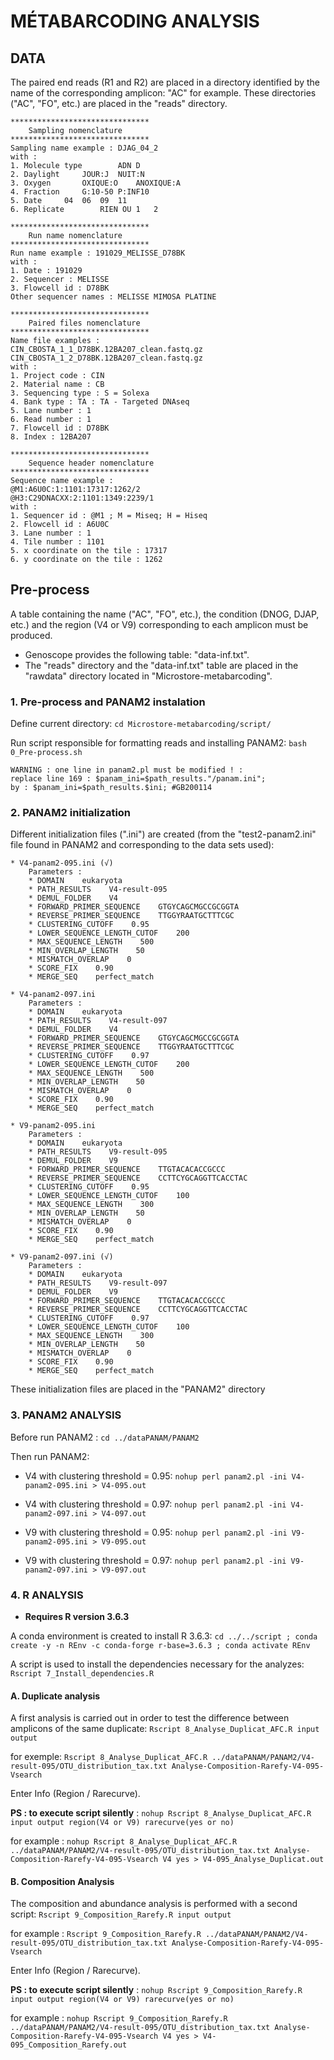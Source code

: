 
# **MÉTABARCODING ANALYSIS**

## DATA

The paired end reads (R1 and R2) are placed in a directory identified by the name of the corresponding amplicon: "AC" for example.
These directories ("AC", "FO", etc.) are placed in the "reads" directory.

	*******************************
		Sampling nomenclature
	*******************************
	Sampling name example : DJAG_04_2
	with :
	1. Molecule type		ADN	D
	2. Daylight		JOUR:J	NUIT:N
	3. Oxygen		OXIQUE:O	ANOXIQUE:A
	4. Fraction		G:10-50	P:INF10
	5. Date		04	06	09	11
	6. Replicate		RIEN OU 1	2

	*******************************
		Run name nomenclature
	*******************************
	Run name example : 191029_MELISSE_D78BK
	with :
	1. Date : 191029
	2. Sequencer : MELISSE
	3. Flowcell id : D78BK
	Other sequencer names : MELISSE MIMOSA PLATINE

	*******************************
		Paired files nomenclature
	*******************************
	Name file examples :
	CIN_CBOSTA_1_1_D78BK.12BA207_clean.fastq.gz
	CIN_CBOSTA_1_2_D78BK.12BA207_clean.fastq.gz
	with :
	1. Project code : CIN
	2. Material name : CB
	3. Sequencing type : S = Solexa
	4. Bank type : TA : TA - Targeted DNAseq
	5. Lane number : 1
	6. Read number : 1
	7. Flowcell id : D78BK
	8. Index : 12BA207

	*******************************
		Sequence header nomenclature
	*******************************
	Sequence name example :
	@M1:A6U0C:1:1101:17317:1262/2
	@H3:C29DNACXX:2:1101:1349:2239/1
	with :
	1. Sequencer id : @M1 ; M = Miseq; H = Hiseq
	2. Flowcell id : A6U0C
	3. Lane number : 1
	4. Tile number : 1101
	5. x coordinate on the tile : 17317
	6. y coordinate on the tile : 1262

## Pre-process

A table containing the name ("AC", "FO", etc.), the condition (DNOG, DJAP, etc.) and the region (V4 or V9) corresponding to each amplicon must be produced.

* Genoscope provides the following table: "data-inf.txt".
* The "reads" directory and the "data-inf.txt" table are placed in the "rawdata" directory located in "Microstore-metabarcoding".

### 1. Pre-process and PANAM2 instalation

Define current directory: `cd Microstore-metabarcoding/script/`

Run script responsible for formatting reads and installing PANAM2: `bash 0_Pre-process.sh`

    WARNING : one line in panam2.pl must be modified ! :
    replace line 169 : $panam_ini=$path_results."/panam.ini";
    by : $panam_ini=$path_results.$ini; #GB200114

### 2. PANAM2 initialization

Different initialization files (".ini") are created (from the "test2-panam2.ini" file found in PANAM2 and corresponding to the data sets used):
    
    * V4-panam2-095.ini (√)
        Parameters :
        * DOMAIN    eukaryota
        * PATH_RESULTS    V4-result-095
        * DEMUL_FOLDER    V4
        * FORWARD_PRIMER_SEQUENCE    GTGYCAGCMGCCGCGGTA
        * REVERSE_PRIMER_SEQUENCE    TTGGYRAATGCTTTCGC
        * CLUSTERING_CUTOFF    0.95
        * LOWER_SEQUENCE_LENGTH_CUTOF    200
        * MAX_SEQUENCE_LENGTH    500
        * MIN_OVERLAP_LENGTH    50
        * MISMATCH_OVERLAP    0
        * SCORE_FIX    0.90
        * MERGE_SEQ    perfect_match

    * V4-panam2-097.ini
        Parameters :
        * DOMAIN    eukaryota
        * PATH_RESULTS    V4-result-097
        * DEMUL_FOLDER    V4
        * FORWARD_PRIMER_SEQUENCE    GTGYCAGCMGCCGCGGTA
        * REVERSE_PRIMER_SEQUENCE    TTGGYRAATGCTTTCGC
        * CLUSTERING_CUTOFF    0.97
        * LOWER_SEQUENCE_LENGTH_CUTOF    200
        * MAX_SEQUENCE_LENGTH    500
        * MIN_OVERLAP_LENGTH    50
        * MISMATCH_OVERLAP    0
        * SCORE_FIX    0.90
        * MERGE_SEQ    perfect_match

    * V9-panam2-095.ini
        Parameters :
        * DOMAIN    eukaryota
        * PATH_RESULTS    V9-result-095
        * DEMUL_FOLDER    V9
        * FORWARD_PRIMER_SEQUENCE    TTGTACACACCGCCC
        * REVERSE_PRIMER_SEQUENCE    CCTTCYGCAGGTTCACCTAC
        * CLUSTERING_CUTOFF    0.95
        * LOWER_SEQUENCE_LENGTH_CUTOF    100
        * MAX_SEQUENCE_LENGTH    300
        * MIN_OVERLAP_LENGTH    50
        * MISMATCH_OVERLAP    0
        * SCORE_FIX    0.90
        * MERGE_SEQ    perfect_match

    * V9-panam2-097.ini (√)
        Parameters :
        * DOMAIN    eukaryota
        * PATH_RESULTS    V9-result-097
        * DEMUL_FOLDER    V9
        * FORWARD_PRIMER_SEQUENCE    TTGTACACACCGCCC
        * REVERSE_PRIMER_SEQUENCE    CCTTCYGCAGGTTCACCTAC
        * CLUSTERING_CUTOFF    0.97
        * LOWER_SEQUENCE_LENGTH_CUTOF    100
        * MAX_SEQUENCE_LENGTH    300
        * MIN_OVERLAP_LENGTH    50
        * MISMATCH_OVERLAP    0
        * SCORE_FIX    0.90
        * MERGE_SEQ    perfect_match

These initialization files are placed in the "PANAM2" directory

### 3. PANAM2 ANALYSIS

Before run PANAM2 : `cd ../dataPANAM/PANAM2`

Then run PANAM2:

* V4 with clustering threshold = 0.95: `nohup perl panam2.pl -ini V4-panam2-095.ini > V4-095.out`

* V4 with clustering threshold = 0.97: `nohup perl panam2.pl -ini V4-panam2-097.ini > V4-097.out`

* V9 with clustering threshold = 0.95: `nohup perl panam2.pl -ini V9-panam2-095.ini > V9-095.out`

* V9 with clustering threshold = 0.97: `nohup perl panam2.pl -ini V9-panam2-097.ini > V9-097.out`


### 4. R ANALYSIS

* **Requires R version 3.6.3**

A conda environment is created to install R 3.6.3: `cd ../../script ; conda create -y -n REnv -c conda-forge r-base=3.6.3 ; conda activate REnv`

A script is used to install the dependencies necessary for the analyzes: `Rscript 7_Install_dependencies.R`

#### A. Duplicate analysis

A first analysis is carried out in order to test the difference between amplicons of the same duplicate: `Rscript 8_Analyse_Duplicat_AFC.R input output`

for exemple: `Rscript 8_Analyse_Duplicat_AFC.R ../dataPANAM/PANAM2/V4-result-095/OTU_distribution_tax.txt Analyse-Composition-Rarefy-V4-095-Vsearch`

Enter Info (Region / Rarecurve).

**PS : to execute script silently** : `nohup Rscript 8_Analyse_Duplicat_AFC.R input output region(V4 or V9) rarecurve(yes or no)`

for example : `nohup Rscript 8_Analyse_Duplicat_AFC.R ../dataPANAM/PANAM2/V4-result-095/OTU_distribution_tax.txt Analyse-Composition-Rarefy-V4-095-Vsearch V4 yes > V4-095_Analyse_Duplicat.out`

#### B. Composition Analysis

The composition and abundance analysis is performed with a second script: `Rscript 9_Composition_Rarefy.R input output`

for example :  `Rscript 9_Composition_Rarefy.R ../dataPANAM/PANAM2/V4-result-095/OTU_distribution_tax.txt Analyse-Composition-Rarefy-V4-095-Vsearch`

Enter Info (Region / Rarecurve).

**PS : to execute script silently** : `nohup Rscript 9_Composition_Rarefy.R input output region(V4 or V9) rarecurve(yes or no)`

for example : `nohup Rscript 9_Composition_Rarefy.R ../dataPANAM/PANAM2/V4-result-095/OTU_distribution_tax.txt Analyse-Composition-Rarefy-V4-095-Vsearch V4 yes > V4-095_Composition_Rarefy.out`
